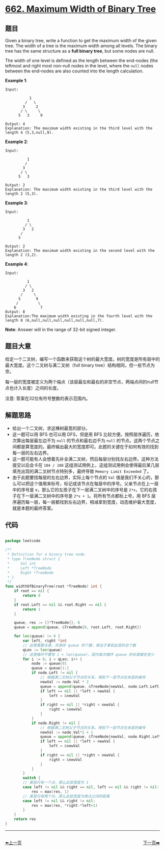 # [662. Maximum Width of Binary Tree](https://leetcode.com/problems/maximum-width-of-binary-tree/)


## 题目

Given a binary tree, write a function to get the maximum width of the given tree. The width of a tree is the maximum width among all levels. The binary tree has the same structure as a **full binary tree**, but some nodes are null.

The width of one level is defined as the length between the end-nodes (the leftmost and right most non-null nodes in the level, where the `null` nodes between the end-nodes are also counted into the length calculation.

**Example 1**:

    Input: 
    
               1
             /   \
            3     2
           / \     \  
          5   3     9 
    
    Output: 4
    Explanation: The maximum width existing in the third level with the length 4 (5,3,null,9).

**Example 2**:

    Input: 
    
              1
             /  
            3    
           / \       
          5   3     
    
    Output: 2
    Explanation: The maximum width existing in the third level with the length 2 (5,3).

**Example 3**:

    Input: 
    
              1
             / \
            3   2 
           /        
          5      
    
    Output: 2
    Explanation: The maximum width existing in the second level with the length 2 (3,2).

**Example 4**:

    Input: 
    
              1
             / \
            3   2
           /     \  
          5       9 
         /         \
        6           7
    Output: 8
    Explanation:The maximum width existing in the fourth level with the length 8 (6,null,null,null,null,null,null,7).

**Note**: Answer will in the range of 32-bit signed integer.


## 题目大意

给定一个二叉树，编写一个函数来获取这个树的最大宽度。树的宽度是所有层中的最大宽度。这个二叉树与满二叉树（full binary tree）结构相同，但一些节点为空。

每一层的宽度被定义为两个端点（该层最左和最右的非空节点，两端点间的null节点也计入长度）之间的长度。

注意: 答案在32位有符号整数的表示范围内。



## 解题思路


- 给出一个二叉树，求这棵树最宽的部分。
- 这一题可以用 BFS 也可以用 DFS，但是用 BFS 比较方便。按照层序遍历，依次算出每层最左边不为 `null` 的节点和最右边不为 `null` 的节点。这两个节点之间都是算宽度的。最终输出最大的宽度即可。此题的关键在于如何有效的找到每一层的左右边界。
- 这一题可能有人会想着先补全满二叉树，然后每层分别找左右边界。这种方法提交以后会卡在 `104 / 108` 这组测试用例上，这组测试用例会使得最后某几层填充出现的满二叉树节点特别多，最终导致 `Memory Limit Exceeded` 了。
- 由于此题要找每层的左右边界，实际上每个节点的 `Val` 值是我们不关心的，那么可以把这个值用来标号，标记成该节点在每层中的序号。父亲节点在上一层中的序号是 x，那么它的左孩子在下一层满二叉树中的序号是 `2*x`，它的右孩子在下一层满二叉树中的序号是 `2*x + 1`。将所有节点都标上号，用 BFS 层序遍历每一层，每一层都找到左右边界，相减拿到宽度，动态维护最大宽度，就是本题的最终答案。

## 代码

```go

package leetcode

/**
 * Definition for a binary tree node.
 * type TreeNode struct {
 *     Val int
 *     Left *TreeNode
 *     Right *TreeNode
 * }
 */
func widthOfBinaryTree(root *TreeNode) int {
	if root == nil {
		return 0
	}
	if root.Left == nil && root.Right == nil {
		return 1
	}

	queue, res := []*TreeNode{}, 0
	queue = append(queue, &TreeNode{0, root.Left, root.Right})

	for len(queue) != 0 {
		var left, right *int
		// 这里需要注意，先保存 queue 的个数，相当于拿到此层的总个数
		qLen := len(queue)
		// 这里循环不要写 i < len(queue)，因为每次循环 queue 的长度都在变小
		for i := 0; i < qLen; i++ {
			node := queue[0]
			queue = queue[1:]
			if node.Left != nil {
				// 根据满二叉树父子节点的关系，得到下一层节点在本层的编号
				newVal := node.Val * 2
				queue = append(queue, &TreeNode{newVal, node.Left.Left, node.Left.Right})
				if left == nil || *left > newVal {
					left = &newVal
				}
				if right == nil || *right < newVal {
					right = &newVal
				}
			}
			if node.Right != nil {
				// 根据满二叉树父子节点的关系，得到下一层节点在本层的编号
				newVal := node.Val*2 + 1
				queue = append(queue, &TreeNode{newVal, node.Right.Left, node.Right.Right})
				if left == nil || *left > newVal {
					left = &newVal
				}
				if right == nil || *right < newVal {
					right = &newVal
				}
			}
		}
		switch {
		// 某层只有一个点，那么此层宽度为 1
		case left != nil && right == nil, left == nil && right != nil:
			res = max(res, 1)
		// 某层只有两个点，那么此层宽度为两点之间的距离
		case left != nil && right != nil:
			res = max(res, *right-*left+1)
		}
	}
	return res
}

```


----------------------------------------------
<div style="display: flex;justify-content: space-between;align-items: center;">
<p><a href="https://books.halfrost.com/leetcode/ChapterFour/0600~0699/0661.Image-Smoother/">⬅️上一页</a></p>
<p><a href="https://books.halfrost.com/leetcode/ChapterFour/0600~0699/0665.Non-decreasing-Array/">下一页➡️</a></p>
</div>
